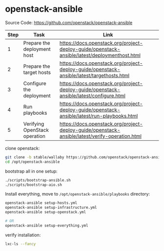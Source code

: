 # openstack-ansible

Source Code: https://github.com/openstack/openstack-ansible

Step | Task | Link
---|---|---
1 | Prepare the deployment host | https://docs.openstack.org/project-deploy-guide/openstack-ansible/latest/deploymenthost.html
2 | Prepare the target hosts | https://docs.openstack.org/project-deploy-guide/openstack-ansible/latest/targethosts.html
3 | Configure the deployment | https://docs.openstack.org/project-deploy-guide/openstack-ansible/latest/configure.html
4 | Run playbooks | https://docs.openstack.org/project-deploy-guide/openstack-ansible/latest/run-playbooks.html
5 | Verifying OpenStack operation | https://docs.openstack.org/project-deploy-guide/openstack-ansible/latest/verify-operation.html

clone openstack:
```bash
git clone -b stable/wallaby https://github.com/openstack/openstack-ansible.git /opt/openstack-ansible
cd /opt/openstack-ansible
```

bootstrap all in one setup:
```bash
./scripts/bootstrap-ansible.sh
./scripts/bootstrap-aio.sh
```

Install everything, move to `/opt/openstack-ansible/playbooks` directory:
```bash
openstack-ansible setup-hosts.yml
openstack-ansible setup-infrastructure.yml
openstack-ansible setup-openstack.yml

# OR
openstack-ansible setup-everything.yml
```

verify installation:
```bash
lxc-ls --fancy
```
